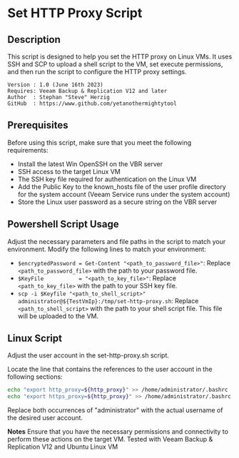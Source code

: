 # Set HTTP Proxy Script

## Description
This script is designed to help you set the HTTP proxy on Linux VMs. It uses SSH and SCP to upload a shell script to the VM, set execute permissions, and then run the script to configure the HTTP proxy settings. 
~~~~
Version : 1.0 (June 16th 2023)
Requires: Veeam Backup & Replication V12 and later
Author  : Stephan "Steve" Herzig
GitHub  : https://www.github.com/yetanothermightytool
~~~~

## Prerequisites

Before using this script, make sure that you meet the following requirements:

- Install the latest Win OpenSSH on the VBR server
- SSH access to the target Linux VM
- The SSH key file required for authentication on the Linux VM
- Add the Public Key to the known_hosts file of the user profile directory for the system account (Veeam Service runs under the system account)
- Store the Linux user password as a secure string on the VBR server

## Powershell Script Usage

Adjust the necessary parameters and file paths in the script to match your environment. Modify the following lines to match your environment:

- `$encryptedPassword = Get-Content "<path_to_password_file>"`: Replace `<path_to_password_file>` with the path to your password file.
- `$KeyFile           = "<path_to_key_file>"`: Replace `<path_to_key_file>` with the path to your SSH key file.
- `scp -i $Keyfile "<path_to_shell_script>" administrator@${TestVmIp}:/tmp/set-http-proxy.sh`: Replace `<path_to_shell_script>` with the path to your shell script file. This file will be uploaded to the VM.

## Linux Script
Adjust the user account in the set-http-proxy.sh script.

Locate the line that contains the references to the user account in the following sections:

   ```bash
   echo "export http_proxy=${http_proxy}" >> /home/administrator/.bashrc
   echo "export https_proxy=${http_proxy}" >> /home/administrator/.bashrc
   ```

   Replace both occurrences of "administrator" with the actual username of the desired user account.

**Notes** 
Ensure that you have the necessary permissions and connectivity to perform these actions on the target VM.
Tested with Veeam Backup & Replication V12 and Ubuntu Linux VM

